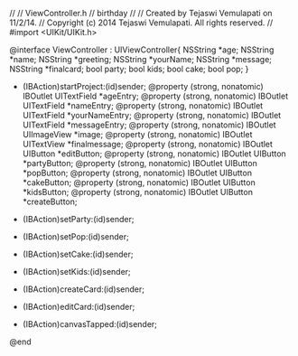 //
//  ViewController.h
//  birthday
//
//  Created by Tejaswi Vemulapati on 11/2/14.
//  Copyright (c) 2014 Tejaswi Vemulapati. All rights reserved.
//
#import <UIKit/UIKit.h>

@interface ViewController : UIViewController{
    NSString *age;
    NSString *name;
    NSString *greeting;
    NSString *yourName;
    NSString *message;
    NSString *finalcard;
    bool party;
    bool kids;
    bool cake;
    bool pop;
}
- (IBAction)startProject:(id)sender;
@property (strong, nonatomic) IBOutlet UITextField *ageEntry;
@property (strong, nonatomic) IBOutlet UITextField *nameEntry;
@property (strong, nonatomic) IBOutlet UITextField *yourNameEntry;
@property (strong, nonatomic) IBOutlet UITextField *messageEntry;
@property (strong, nonatomic) IBOutlet UIImageView *image;
@property (strong, nonatomic) IBOutlet UITextView *finalmessage;
@property (strong, nonatomic) IBOutlet UIButton *editButton;
@property (strong, nonatomic) IBOutlet UIButton *partyButton;
@property (strong, nonatomic) IBOutlet UIButton *popButton;
@property (strong, nonatomic) IBOutlet UIButton *cakeButton;
@property (strong, nonatomic) IBOutlet UIButton *kidsButton;
@property (strong, nonatomic) IBOutlet UIButton *createButton;

- (IBAction)setParty:(id)sender;
- (IBAction)setPop:(id)sender;
- (IBAction)setCake:(id)sender;
- (IBAction)setKids:(id)sender;
- (IBAction)createCard:(id)sender;
- (IBAction)editCard:(id)sender;
- (IBAction)canvasTapped:(id)sender;

@end
